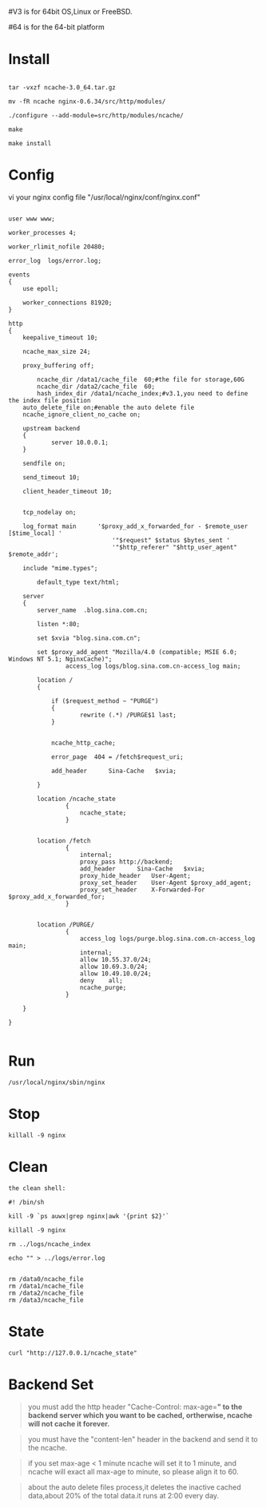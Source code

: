 #V3 is for 64bit OS,Linux or FreeBSD.

#64 is for the 64-bit platform
# Install #

```

tar -vxzf ncache-3.0_64.tar.gz

mv -fR ncache nginx-0.6.34/src/http/modules/

./configure --add-module=src/http/modules/ncache/

make 

make install

```

# Config #

vi your nginx config file "/usr/local/nginx/conf/nginx.conf"

```

user www www;

worker_processes 4;

worker_rlimit_nofile 20480;

error_log  logs/error.log;

events 
{
	use epoll;

	worker_connections 81920;
}

http 
{
	keepalive_timeout 10;
	
	ncache_max_size 24;

	proxy_buffering off;

        ncache_dir /data1/cache_file  60;#the file for storage,60G
        ncache_dir /data2/cache_file  60;
    	hash_index_dir /data1/ncache_index;#v3.1,you need to define the index file position
	auto_delete_file on;#enable the auto delete file
	ncache_ignore_client_no_cache on;
	
	upstream backend 
	{
            server 10.0.0.1;
	}

	sendfile on;

	send_timeout 10;

	client_header_timeout 10;


	tcp_nodelay on;
    	
	log_format main      '$proxy_add_x_forwarded_for - $remote_user [$time_local] '
                             '"$request" $status $bytes_sent '
                             '"$http_referer" "$http_user_agent" $remote_addr';

	include "mime.types";

        default_type text/html;

	server 
	{
		server_name  .blog.sina.com.cn;

		listen *:80;
		
		set $xvia "blog.sina.com.cn";	
    
		set $proxy_add_agent "Mozilla/4.0 (compatible; MSIE 6.0; Windows NT 5.1; NginxCache)";
                access_log logs/blog.sina.com.cn-access_log main;

		location / 
		{

			if ($request_method ~ "PURGE")
			{
					rewrite (.*) /PURGE$1 last;
			}
		

			ncache_http_cache;

			error_page  404 = /fetch$request_uri;
			
			add_header      Sina-Cache   $xvia;

		}

		location /ncache_state
                {
                    ncache_state;
                }


		location /fetch
                {
                    internal;
                    proxy_pass http://backend;
                    add_header      Sina-Cache   $xvia;
                    proxy_hide_header	User-Agent;
                    proxy_set_header	User-Agent $proxy_add_agent;
                    proxy_set_header	X-Forwarded-For $proxy_add_x_forwarded_for;
                }


		location /PURGE/ 
                {      	
                    access_log logs/purge.blog.sina.com.cn-access_log main;
                    internal;
                    allow 10.55.37.0/24;
                    allow 10.69.3.0/24;
                    allow 10.49.10.0/24;
                    deny    all;
                    ncache_purge;
                }      
 
	}

}


```



# Run #

```
/usr/local/nginx/sbin/nginx
```

# Stop #

```
killall -9 nginx
```

# Clean #

```
the clean shell:

#! /bin/sh

kill -9 `ps auwx|grep nginx|awk '{print $2}'`

killall -9 nginx

rm ../logs/ncache_index

echo "" > ../logs/error.log


rm /data0/ncache_file
rm /data1/ncache_file
rm /data2/ncache_file
rm /data3/ncache_file

```

# State #

```
curl "http://127.0.0.1/ncache_state"
```

# Backend Set #

> you must add the http header "Cache-Control: max-age=**" to the backend server which you want to be cached, ortherwise, ncache will not cache it forever.**

> you must have the "content-len" header in the backend and send it to the ncache.

> if you set max-age < 1 minute ncache will set it to 1 minute, and ncache will exact all max-age to minute, so please align it to 60.

> about the auto delete files process,it deletes the inactive cached data,about 20% of the total data.it runs at 2:00 every day.